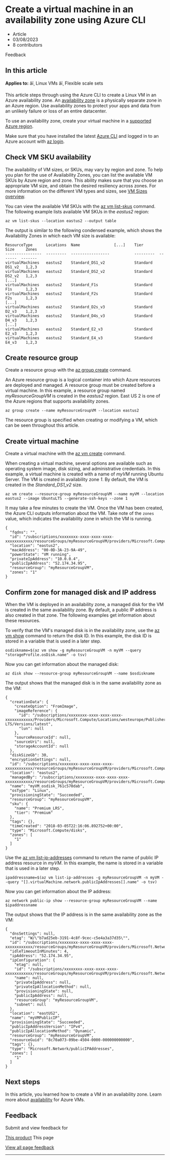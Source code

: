 # Create a virtual machine in an availability zone using Azure CLI

* Article
* 03/08/2023
* 8 contributors

Feedback

## In this article

**Applies to:** âï¸ Linux VMs âï¸ Flexible scale sets

This article steps through using the Azure CLI to create a Linux VM in an Azure availability zone. An [availability zone](../../availability-zones/az-overview) is a physically separate zone in an Azure region. Use availability zones to protect your apps and data from an unlikely failure or loss of an entire datacenter.

To use an availability zone, create your virtual machine in a [supported Azure region](../../availability-zones/az-region).

Make sure that you have installed the latest [Azure CLI](/en-us/cli/azure/install-az-cli2) and logged in to an Azure account with [az login](/en-us/cli/azure/reference-index).

## Check VM SKU availability

The availability of VM sizes, or SKUs, may vary by region and zone. To help you plan for the use of Availability Zones, you can list the available VM SKUs by Azure region and zone. This ability makes sure that you choose an appropriate VM size, and obtain the desired resiliency across zones. For more information on the different VM types and sizes, see [VM Sizes overview](../sizes).

You can view the available VM SKUs with the [az vm list-skus](/en-us/cli/azure/vm) command. The following example lists available VM SKUs in the *eastus2* region:

```
az vm list-skus --location eastus2 --output table

```

The output is similar to the following condensed example, which shows the Availability Zones in which each VM size is available:

```
ResourceType      Locations  Name               [...]    Tier       Size     Zones
----------------  ---------  -----------------           ---------  -------  -------
virtualMachines   eastus2    Standard_DS1_v2             Standard   DS1_v2   1,2,3
virtualMachines   eastus2    Standard_DS2_v2             Standard   DS2_v2   1,2,3
[...]
virtualMachines   eastus2    Standard_F1s                Standard   F1s      1,2,3
virtualMachines   eastus2    Standard_F2s                Standard   F2s      1,2,3
[...]
virtualMachines   eastus2    Standard_D2s_v3             Standard   D2_v3    1,2,3
virtualMachines   eastus2    Standard_D4s_v3             Standard   D4_v3    1,2,3
[...]
virtualMachines   eastus2    Standard_E2_v3              Standard   E2_v3    1,2,3
virtualMachines   eastus2    Standard_E4_v3              Standard   E4_v3    1,2,3

```

## Create resource group

Create a resource group with the [az group create](/en-us/cli/azure/group) command.

An Azure resource group is a logical container into which Azure resources are deployed and managed. A resource group must be created before a virtual machine. In this example, a resource group named *myResourceGroupVM* is created in the *eastus2* region. East US 2 is one of the Azure regions that supports availability zones.

```
az group create --name myResourceGroupVM --location eastus2

```

The resource group is specified when creating or modifying a VM, which can be seen throughout this article.

## Create virtual machine

Create a virtual machine with the [az vm create](/en-us/cli/azure/vm) command.

When creating a virtual machine, several options are available such as operating system image, disk sizing, and administrative credentials. In this example, a virtual machine is created with a name of *myVM* running Ubuntu Server. The VM is created in availability zone *1*. By default, the VM is created in the *Standard\_DS1\_v2* size.

```
az vm create --resource-group myResourceGroupVM --name myVM --location eastus2 --image UbuntuLTS --generate-ssh-keys --zone 1

```

It may take a few minutes to create the VM. Once the VM has been created, the Azure CLI outputs information about the VM. Take note of the `zones` value, which indicates the availability zone in which the VM is running.

```
{
  "fqdns": "",
  "id": "/subscriptions/xxxxxxxx-xxxx-xxxx-xxxx-xxxxxxxxxxxx/resourceGroups/myResourceGroupVM/providers/Microsoft.Compute/virtualMachines/myVM",
  "location": "eastus2",
  "macAddress": "00-0D-3A-23-9A-49",
  "powerState": "VM running",
  "privateIpAddress": "10.0.0.4",
  "publicIpAddress": "52.174.34.95",
  "resourceGroup": "myResourceGroupVM",
  "zones": "1"
}

```

## Confirm zone for managed disk and IP address

When the VM is deployed in an availability zone, a managed disk for the VM is created in the same availability zone. By default, a public IP address is also created in that zone. The following examples get information about these resources.

To verify that the VM's managed disk is in the availability zone, use the [az vm show](/en-us/cli/azure/vm) command to return the disk ID. In this example, the disk ID is stored in a variable that is used in a later step.

```
osdiskname=$(az vm show -g myResourceGroupVM -n myVM --query "storageProfile.osDisk.name" -o tsv)

```

Now you can get information about the managed disk:

```
az disk show --resource-group myResourceGroupVM --name $osdiskname

```

The output shows that the managed disk is in the same availability zone as the VM:

```
{
  "creationData": {
    "createOption": "FromImage",
    "imageReference": {
      "id": "/subscriptions/xxxxxxxx-xxxx-xxxx-xxxx-xxxxxxxxxxxx/Providers/Microsoft.Compute/Locations/westeurope/Publishers/Canonical/ArtifactTypes/VMImage/Offers/UbuntuServer/Skus/16.04-LTS/Versions/latest",
      "lun": null
    },
    "sourceResourceId": null,
    "sourceUri": null,
    "storageAccountId": null
  },
  "diskSizeGb": 30,
  "encryptionSettings": null,
  "id": "/subscriptions/xxxxxxxx-xxxx-xxxx-xxxx-xxxxxxxxxxxx/resourceGroups/myResourceGroupVM/providers/Microsoft.Compute/disks/osdisk_761c570dab",
  "location": "eastus2",
  "managedBy": "/subscriptions/xxxxxxxx-xxxx-xxxx-xxxx-xxxxxxxxxxxx/resourceGroups/myResourceGroupVM/providers/Microsoft.Compute/virtualMachines/myVM",
  "name": "myVM_osdisk_761c570dab",
  "osType": "Linux",
  "provisioningState": "Succeeded",
  "resourceGroup": "myResourceGroupVM",
  "sku": {
    "name": "Premium_LRS",
    "tier": "Premium"
  },
  "tags": {},
  "timeCreated": "2018-03-05T22:16:06.892752+00:00",
  "type": "Microsoft.Compute/disks",
  "zones": [
    "1"
  ]
}

```

Use the [az vm list-ip-addresses](/en-us/cli/azure/vm) command to return the name of public IP address resource in *myVM*. In this example, the name is stored in a variable that is used in a later step.

```
ipaddressname=$(az vm list-ip-addresses -g myResourceGroupVM -n myVM --query "[].virtualMachine.network.publicIpAddresses[].name" -o tsv)

```

Now you can get information about the IP address:

```
az network public-ip show --resource-group myResourceGroupVM --name $ipaddressname

```

The output shows that the IP address is in the same availability zone as the VM:

```
{
  "dnsSettings": null,
  "etag": "W/\"b7ad25eb-3191-4c8f-9cec-c5e4a3a37d35\"",
  "id": "/subscriptions/xxxxxxxx-xxxx-xxxx-xxxx-xxxxxxxxxxxx/resourceGroups/myResourceGroupVM/providers/Microsoft.Network/publicIPAddresses/myVMPublicIP",
  "idleTimeoutInMinutes": 4,
  "ipAddress": "52.174.34.95",
  "ipConfiguration": {
    "etag": null,
    "id": "/subscriptions/xxxxxxxx-xxxx-xxxx-xxxx-xxxxxxxxxxxx/resourceGroups/myResourceGroupVM/providers/Microsoft.Network/networkInterfaces/myVMVMNic/ipConfigurations/ipconfigmyVM",
    "name": null,
    "privateIpAddress": null,
    "privateIpAllocationMethod": null,
    "provisioningState": null,
    "publicIpAddress": null,
    "resourceGroup": "myResourceGroupVM",
    "subnet": null
  },
  "location": "eastUS2",
  "name": "myVMPublicIP",
  "provisioningState": "Succeeded",
  "publicIpAddressVersion": "IPv4",
  "publicIpAllocationMethod": "Dynamic",
  "resourceGroup": "myResourceGroupVM",
  "resourceGuid": "8c70a073-09be-4504-0000-000000000000",
  "tags": {},
  "type": "Microsoft.Network/publicIPAddresses",
  "zones": [
    "1"
  ]
}

```

## Next steps

In this article, you learned how to create a VM in an availability zone. Learn more about [availability](../availability) for Azure VMs.

## Feedback

Submit and view feedback for

[This product](https://feedback.azure.com/d365community/forum/ec2f1827-be25-ec11-b6e6-000d3a4f0f1c)
This page

[View all page feedback](https://github.com/MicrosoftDocs/azure-docs/issues)

---
